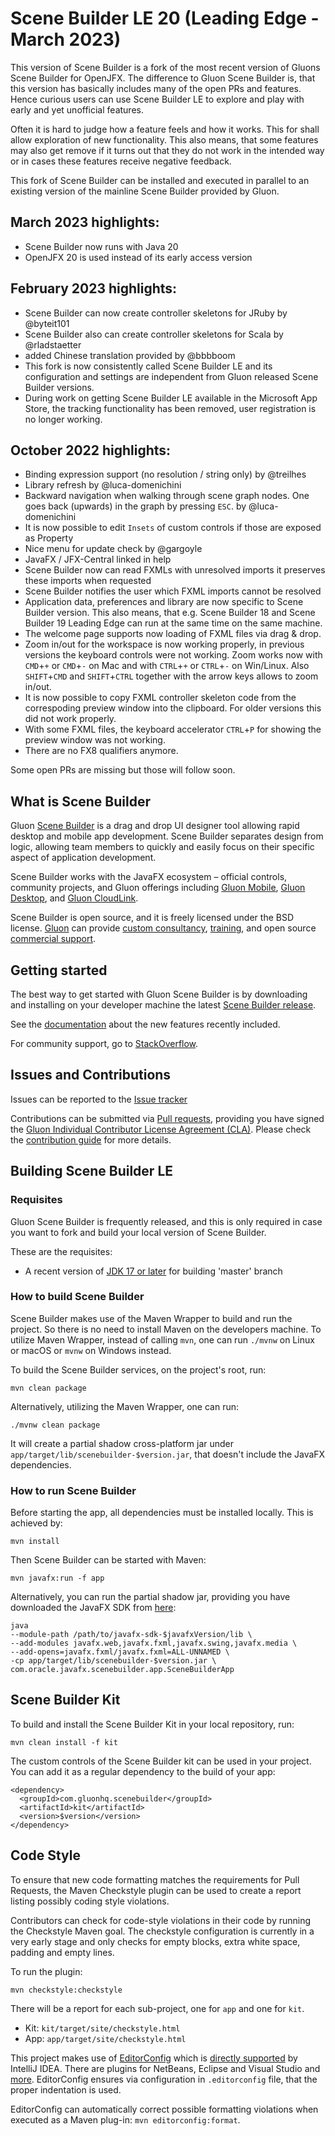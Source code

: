 # Scene Builder LE 20 (Leading Edge - March 2023)

This version of Scene Builder is a fork of the most recent version of Gluons Scene Builder for OpenJFX.
The difference to Gluon Scene Builder is, that this version has basically includes many of the open PRs and features. Hence curious users can use Scene Builder LE to explore and play with early and yet unofficial features.

Often it is hard to judge how a feature feels and how it works. This for shall allow exploration of new functionality. This also means, that some features may also get remove if it turns out that they do not work in the intended way or in cases these features receive negative feedback.

This fork of Scene Builder can be installed and executed in parallel to an existing version of the mainline Scene Builder provided by Gluon.

## March 2023 highlights:
* Scene Builder now runs with Java 20
* OpenJFX 20 is used instead of its early access version

## February 2023 highlights:

* Scene Builder can now create controller skeletons for JRuby by @byteit101
* Scene Builder also can create controller skeletons for Scala by @rladstaetter
* added Chinese translation provided by @bbbboom
* This fork is now consistently called Scene Builder LE and its configuration and settings are independent from Gluon released Scene Builder versions.
* During work on getting Scene Builder LE available in the Microsoft App Store, the tracking functionality has been removed, user registration is no longer working.

## October 2022 highlights:

* Binding expression support (no resolution / string only) by @treilhes
* Library refresh by @luca-domenichini
* Backward navigation when walking through scene graph nodes. One goes back (upwards) in the graph by pressing `ESC`. by @luca-domenichini
* It is now possible to edit `Insets` of custom controls if those are exposed as Property
* Nice menu for update check by @gargoyle
* JavaFX / JFX-Central linked in help
* Scene Builder now can read FXMLs with unresolved imports it preserves these imports when requested
* Scene Builder notifies the user which FXML imports cannot be resolved
* Application data, preferences and library are now specific to Scene Builder version. This also means, that e.g. Scene Builder 18 and Scene Builder 19 Leading Edge can run at the same time on the same machine.
* The welcome page supports now loading of FXML files via drag & drop.
* Zoom in/out for the workspace is now working properly, in previous versions the keyboard controls were not working. Zoom works now with `CMD`+`+` or `CMD`+`-` on Mac and with `CTRL`+`+` or `CTRL`+`-` on Win/Linux. Also `SHIFT`+`CMD` and `SHIFT`+`CTRL` together with the arrow keys allows to zoom in/out.
* It is now possible to copy FXML controller skeleton code from the correspoding preview window into the clipboard. For older versions this did not work properly.
* With some FXML files, the keyboard accelerator `CTRL`+`P` for showing the preview window was not working.
* There are no FX8 qualifiers anymore.

Some open PRs are missing but those will follow soon.

## What is Scene Builder ##

Gluon [Scene Builder](http://gluonhq.com/products/scene-builder/) is a drag and drop UI designer tool allowing rapid desktop and mobile app development.
Scene Builder separates design from logic, allowing team members to quickly and easily focus on their specific aspect of application development.

Scene Builder works with the JavaFX ecosystem – official controls, community projects, and Gluon offerings including
[Gluon Mobile](http://gluonhq.com/products/mobile),
[Gluon Desktop](http://gluonhq.com/products/desktop), and
[Gluon CloudLink](http://gluonhq.com/products/cloudlink).

Scene Builder is open source, and it is freely licensed under the BSD license.
[Gluon](http://gluonhq.com) can provide [custom consultancy](http://gluonhq.com/services/consulting/), [training](http://gluonhq.com/services/training/), and open source [commercial support](http://gluonhq.com/services/commercial-support/).

## Getting started ##

The best way to get started with Gluon Scene Builder is by downloading and installing on your developer machine the latest 
[Scene Builder release](http://gluonhq.com/products/scene-builder/#download).

See the [documentation](http://docs.gluonhq.com/scenebuilder/) about the new features recently included.

For community support, go to [StackOverflow](https://stackoverflow.com/questions/tagged/scenebuilder).

## Issues and Contributions ##

Issues can be reported to the [Issue tracker](https://github.com/gluonhq/scenebuilder/issues/)

Contributions can be submitted via [Pull requests](https://github.com/gluonhq/scenebuilder/pulls/), 
providing you have signed the [Gluon Individual Contributor License Agreement (CLA)](https://cla.gluonhq.com). Please check the [contribution guide](CONTRIBUTING.md) for more details.

## Building Scene Builder LE ##

### Requisites ###

Gluon Scene Builder is frequently released, and this is only required in case you want to fork and build your local version of Scene Builder.

These are the requisites:

* A recent version of [JDK 17 or later](https://www.oracle.com/technetwork/java/javase/downloads/index.html) for building 'master' branch

### How to build Scene Builder ###

Scene Builder makes use of the Maven Wrapper to build and run the project. So there is no need to install Maven on the developers machine. To utilize Maven Wrapper, instead of calling `mvn`, one can run `./mvnw` on Linux or macOS or `mvnw` on Windows instead.

To build the Scene Builder services, on the project's root, run:

`mvn clean package`

Alternatively, utilizing the Maven Wrapper, one can run:

`./mvnw clean package`

It will create a partial shadow cross-platform jar under `app/target/lib/scenebuilder-$version.jar`, that doesn't include the JavaFX dependencies.

### How to run Scene Builder ###

Before starting the app, all dependencies must be installed locally.
This is achieved by:

`mvn install`

Then Scene Builder can be started with Maven:

`mvn javafx:run -f app`

Alternatively, you can run the partial shadow jar, providing you have downloaded the JavaFX SDK from [here](https://gluonhq.com/products/javafx/):

```
java 
--module-path /path/to/javafx-sdk-$javafxVersion/lib \
--add-modules javafx.web,javafx.fxml,javafx.swing,javafx.media \
--add-opens=javafx.fxml/javafx.fxml=ALL-UNNAMED \
-cp app/target/lib/scenebuilder-$version.jar \
com.oracle.javafx.scenebuilder.app.SceneBuilderApp
```

## Scene Builder Kit ##

To build and install the Scene Builder Kit in your local repository, run:

`mvn clean install -f kit`

The custom controls of the Scene Builder kit can be used in your project.
You can add it as a regular dependency to the build of your app:

```
<dependency>
  <groupId>com.gluonhq.scenebuilder</groupId>
  <artifactId>kit</artifactId>
  <version>$version</version>
</dependency>
```

## Code Style

To ensure that new code formatting matches the requirements for Pull Requests,
the Maven Checkstyle plugin can be used to create a report listing possibly coding 
style violations.

Contributors can check for code-style violations in their code by running the Checkstyle Maven goal. The checkstyle configuration is currently in a very early stage and only checks for empty blocks, extra white space, padding and empty lines.

To run the plugin:

```
mvn checkstyle:checkstyle
```

There will be a report for each sub-project, one for `app` and one for `kit`.

* Kit: `kit/target/site/checkstyle.html`
* App: `app/target/site/checkstyle.html`

This project makes use of [EditorConfig](https://editorconfig.org/) which is [directly supported](https://editorconfig.org/#pre-installed) by IntelliJ IDEA. There are plugins for NetBeans, Eclipse and Visual Studio and [more](https://editorconfig.org/#download). EditorConfig ensures via configuration in `.editorconfig` file, that the proper indentation is used.

EditorConfig can automatically correct possible formatting violations when executed as a Maven plug-in: `mvn editorconfig:format`.
